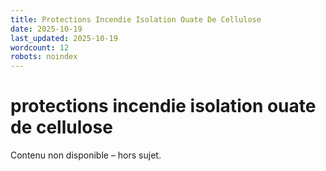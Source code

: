 ```yaml
---
title: Protections Incendie Isolation Ouate De Cellulose
date: 2025-10-19
last_updated: 2025-10-19
wordcount: 12
robots: noindex
---
```


# protections incendie isolation ouate de cellulose

Contenu non disponible – hors sujet.